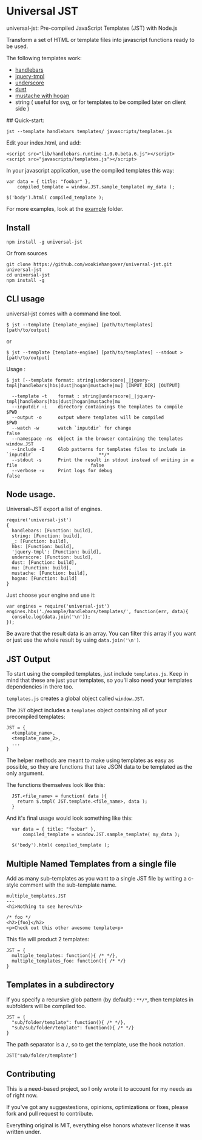 # Universal JST

universal-jst: Pre-compiled JavaScript Templates (JST) with Node.js

Transform a set of HTML or template files into javascript functions
ready to be used.

The following templates work:

* [handlebars](http://handlebarsjs.com/)
* [jquery-tmpl](http://api.jquery.com/jquery.tmpl/)
* [underscore](http://documentcloud.github.com/underscore/#template)
* [dust](http://akdubya.github.com/dustjs/)
* [mustache with hogan](http://twitter.github.com/hogan.js/)
* string ( useful for svg, or for templates to be compiled later on client side )


## Quick-start:

    jst --template handlebars templates/ javascripts/templates.js

Edit your index.html, and add:

    <script src="lib/handlebars.runtime-1.0.0.beta.6.js"></script>
    <script src="javascripts/templates.js"></script>

In your javascript application, use the compiled templates this way:

    var data = { title: "foobar" },
        compiled_template = window.JST.sample_template( my_data );

    $('body').html( compiled_template );

For more examples, look at the [example](universal-jst/tree/master/example) folder.

## Install

    npm install -g universal-jst

Or from sources

    git clone https://github.com/wookiehangover/universal-jst.git universal-jst
    cd universal-jst
    npm install -g

## CLI usage

universal-jst comes with a command line tool.

    $ jst --template [template_engine] [path/to/templates] [path/to/output]

or

    $ jst --template [template-engine] [path/to/templates] --stdout > [path/to/output]

Usage :

    $ jst [--template format: string|underscore|_|jquery-tmpl|handlebars|hbs|dust|hogan|mustache|mu] [INPUT_DIR] [OUTPUT]

      --template -t    format : string|underscore|_|jquery-tmpl|handlebars|hbs|dust|hogan|mustache|mu
      --inputdir -i    directory containings the templates to compile                                    $PWD
      --output -o      output where templates will be compiled                                           $PWD
      --watch -w       watch `inputdir` for change                                                       false
      --namespace -ns  object in the browser containing the templates                                    window.JST
      --include -I     Glob patterns for templates files to include in `inputdir`                        **/*
      --stdout -s      Print the result in stdout instead of writing in a file                           false
      --verbose -v     Print logs for debug                                                              false


## Node usage.

Universal-JST export a list of engines.

    require('universal-jst')
    {
      handlebars: [Function: build],
      string: [Function: build],
      _: [Function: build],
      hbs: [Function: build],
      'jquery-tmpl': [Function: build],
      underscore: [Function: build],
      dust: [Function: build],
      mu: [Function: build],
      mustache: [Function: build],
      hogan: [Function: build]
    }

Just choose your engine and use it:

    var engines = require('universal-jst')
    engines.hbs('./example/handlebars/templates/', function(err, data){
      console.log(data.join('\n'));
    });

Be aware that the result data is an array. You can filter this array if
you want or just use the whole result by using `data.join('\n')`.


## JST Output

To start using the compiled templates, just include `templates.js`. Keep
in mind that these are just your templates, so you'll also need your templates dependencies in there too.

`templates.js` creates a global object called `window.JST`.

The `JST` object includes a `templates` object containing all of your
precompiled templates:

    JST = {
      <template_name>,
      <template_name_2>,
      ...
    }

The helper methods are meant to make using templates as easy as
possible, so they are functions that take JSON data to be templated as
the only argument.

The functions themselves look like this:

      JST.<file_name> = function( data ){
        return $.tmpl( JST.template.<file_name>, data );
      }

And it's final usage would look something like this:

      var data = { title: "foobar" },
          compiled_template = window.JST.sample_template( my_data );

      $('body').html( compiled_template );


## Multiple Named Templates from a single file

Add as many sub-templates as you want to a single JST file by writing a
c-style comment with the sub-template name.

    multiple_templates.JST
    ---
    <hi>Nothing to see here</h1>

    /* foo */
    <h2>{foo}</h2>
    <p>Check out this other awesome template<p>

This file will product 2 templates:

    JST = {
      multiple_templates: function(){ /* */},
      multiple_templates_foo: function(){ /* */}
    }

## Templates in a subdirectory

If you specify a recursive glob pattern (by default) : `**/*`, then
templates in subfolders will be compiled too.

    JST = {
      "sub/folder/template": function(){ /* */},
      "sub/sub/folder/template": function(){ /* */}
    }

The path separator is a `/`, so to get the template, use the hook
notation.

    JST["sub/folder/template"]

## Contributing

This is a need-based project, so I only wrote it to account for my
needs as of right now.

If you've got any suggestestions, opinions, optimizations or fixes,
please fork and pull request to contribute.

Everything original is MIT, everything else honors whatever license it
was written under.
